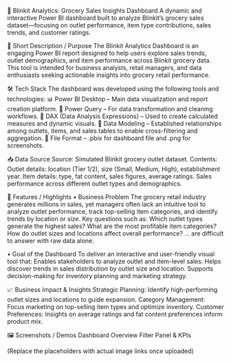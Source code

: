 🛒 Blinkit Analytics: Grocery Sales Insights Dashboard
A dynamic and interactive Power BI dashboard built to analyze Blinkit’s grocery sales dataset—focusing on outlet performance, item type contributions, sales trends, and customer ratings.

📝 Short Description / Purpose
The Blinkit Analytics Dashboard is an engaging Power BI report designed to help users explore sales trends, outlet demographics, and item performance across Blinkit grocery data. This tool is intended for business analysts, retail managers, and data enthusiasts seeking actionable insights into grocery retail performance.

🛠 Tech Stack
The dashboard was developed using the following tools and technologies:
📊 Power BI Desktop – Main data visualization and report creation platform.
📂 Power Query – For data transformation and cleaning workflows.
🧠 DAX (Data Analysis Expressions) – Used to create calculated measures and dynamic visuals.
📝 Data Modeling – Established relationships among outlets, items, and sales tables to enable cross-filtering and aggregation.
📁 File Format – .pbix for dashboard file and .png for screenshots.

📥 Data Source
Source: Simulated Blinkit grocery outlet dataset.
Contents:
Outlet details: location (Tier 1/2), size (Small, Medium, High), establishment year.
Item details: type, fat content, sales figures, average ratings.
Sales performance across different outlet types and demographics.

🌟 Features / Highlights
• Business Problem
The grocery retail industry generates millions in sales, yet managers often lack an intuitive tool to analyze outlet performance, track top-selling item categories, and identify trends by location or size.
Key questions such as:
Which outlet types generate the highest sales?
What are the most profitable item categories?
How do outlet sizes and locations affect overall performance?
… are difficult to answer with raw data alone.

• Goal of the Dashboard
To deliver an interactive and user-friendly visual tool that:
Enables stakeholders to analyze outlet and item-level sales.
Helps discover trends in sales distribution by outlet size and location.
Supports decision-making for inventory planning and marketing strategy.


📈 Business Impact & Insights
Strategic Planning: Identify high-performing outlet sizes and locations to guide expansion.
Category Management: Focus marketing on top-selling item types and optimize inventory.
Customer Preferences: Insights on average ratings and fat content preferences inform product mix.

🖼 Screenshots / Demos
Dashboard Overview	Filter Panel & KPIs

(Replace the placeholders with actual image links once uploaded)
